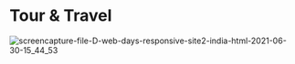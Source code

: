 # Tour & Travel 

![screencapture-file-D-web-days-responsive-site2-india-html-2021-06-30-15_44_53](https://user-images.githubusercontent.com/78191928/123943867-2bfbd180-d9ba-11eb-84ed-24110d0317a1.png)
